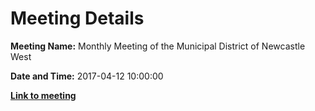 # Meeting Details

**Meeting Name:** Monthly Meeting of the Municipal District of Newcastle West

**Date and Time:** 2017-04-12 10:00:00

**<a href="https://www.limerick.ie/council/whats-on/monthly-meeting-municipal-district-newcastle-west" target="_blank">Link to meeting</a>**
